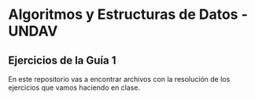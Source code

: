 # Algoritmos y Estructuras de Datos - UNDAV 

## Ejercicios de la Guía 1

En este repositorio vas a encontrar archivos con la resolución de los ejercicios que vamos haciendo en clase.
